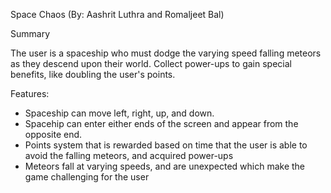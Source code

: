 Space Chaos (By: Aashrit Luthra and Romaljeet Bal)

Summary

The user is a spaceship who must dodge the varying speed falling meteors as they descend upon their world. Collect power-ups to gain special benefits, like doubling the user's points.

Features:

- Spaceship can move left, right, up, and down. 
- Spacehip can enter either ends of the screen and appear from the opposite end. 
- Points system that is rewarded based on time that the user is able to avoid the falling meteors, and acquired power-ups
- Meteors fall at varying speeds, and are unexpected which make the game challenging for the user
